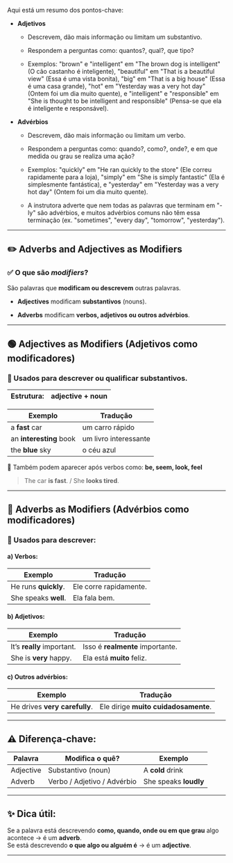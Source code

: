 Aqui está um resumo dos pontos-chave:

- **Adjetivos**
    
    - Descrevem, dão mais informação ou limitam um substantivo.
        
    - Respondem a perguntas como: quantos?, qual?, que tipo?
        
    - Exemplos: "brown" e "intelligent" em "The brown dog is intelligent" (O cão castanho é inteligente), "beautiful" em "That is a beautiful view" (Essa é uma vista bonita), "big" em "That is a big house" (Essa é uma casa grande), "hot" em "Yesterday was a very hot day" (Ontem foi um dia muito quente), e "intelligent" e "responsible" em "She is thought to be intelligent and responsible" (Pensa-se que ela é inteligente e responsável).
        
- **Advérbios**
    
    - Descrevem, dão mais informação ou limitam um verbo.
        
    - Respondem a perguntas como: quando?, como?, onde?, e em que medida ou grau se realiza uma ação?
        
    - Exemplos: "quickly" em "He ran quickly to the store" (Ele correu rapidamente para a loja), "simply" em "She is simply fantastic" (Ela é simplesmente fantástica), e "yesterday" em "Yesterday was a very hot day" (Ontem foi um dia muito quente).
        
    - A instrutora adverte que nem todas as palavras que terminam em "-ly" são advérbios, e muitos advérbios comuns não têm essa terminação (ex. "sometimes", "every day", "tomorrow", "yesterday").
        


---

## ✏️ **Adverbs and Adjectives as Modifiers**

### ✅ O que são _modifiers_?

São palavras que **modificam ou descrevem** outras palavras.

- **Adjectives** modificam **substantivos** (nouns).
    
- **Adverbs** modificam **verbos, adjetivos ou outros advérbios**.
    

---

## 🟢 **Adjectives as Modifiers (Adjetivos como modificadores)**

### 📌 Usados para descrever ou qualificar substantivos.

|Estrutura:|**adjective + noun**|
|---|---|

|Exemplo|Tradução|
|---|---|
|a **fast** car|um carro rápido|
|an **interesting** book|um livro interessante|
|the **blue** sky|o céu azul|

📍 Também podem aparecer após verbos como: **be, seem, look, feel**

> The car **is fast**. / She **looks tired**.

---

## 🔵 **Adverbs as Modifiers (Advérbios como modificadores)**

### 📌 Usados para descrever:

#### a) Verbos:

|Exemplo|Tradução|
|---|---|
|He runs **quickly**.|Ele corre rapidamente.|
|She speaks **well**.|Ela fala bem.|

#### b) Adjetivos:

|Exemplo|Tradução|
|---|---|
|It’s **really** important.|Isso é **realmente** importante.|
|She is **very** happy.|Ela está **muito** feliz.|

#### c) Outros advérbios:

|Exemplo|Tradução|
|---|---|
|He drives **very carefully**.|Ele dirige **muito cuidadosamente**.|

---

## ⚠️ Diferença-chave:

|Palavra|Modifica o quê?|Exemplo|
|---|---|---|
|Adjective|Substantivo (noun)|A **cold** drink|
|Adverb|Verbo / Adjetivo / Advérbio|She speaks **loudly**|

---

## ✨ Dica útil:

Se a palavra está descrevendo **como, quando, onde ou em que grau** algo acontece → é um **adverb**.  
Se está descrevendo **o que algo ou alguém é** → é um **adjective**.

---

